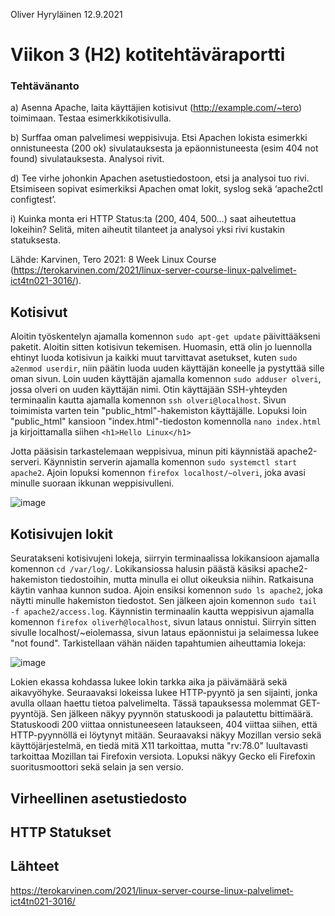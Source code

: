 Oliver Hyryläinen
12.9.2021
# Viikon 3 (H2) kotitehtäväraportti

### Tehtävänanto
a) Asenna Apache, laita käyttäjien kotisivut (http://example.com/~tero) toimimaan. Testaa esimerkkikotisivulla.

b) Surffaa oman palvelimesi weppisivuja. Etsi Apachen lokista esimerkki onnistuneesta (200 ok) sivulatauksesta ja epäonnistuneesta (esim 404 not found) sivulatauksesta. Analysoi rivit.

d) Tee virhe johonkin Apachen asetustiedostoon, etsi ja analysoi tuo rivi. Etsimiseen sopivat esimerkiksi Apachen omat lokit, syslog sekä ‘apache2ctl configtest’.

i) Kuinka monta eri HTTP Status:ta (200, 404, 500…) saat aiheutettua lokeihin? Selitä, miten aiheutit tilanteet ja analysoi yksi rivi kustakin statuksesta.

Lähde: Karvinen, Tero 2021: 8 Week Linux Course (https://terokarvinen.com/2021/linux-server-course-linux-palvelimet-ict4tn021-3016/).


## Kotisivut

Aloitin työskentelyn ajamalla komennon `sudo apt-get update` päivittääkseni paketit. Aloitin sitten kotisivun tekemisen. Huomasin, että olin jo luennolla ehtinyt luoda kotisivun ja kaikki muut tarvittavat asetukset, kuten `sudo a2enmod userdir`, niin päätin luoda uuden käyttäjän koneelle ja pystyttää sille oman sivun. Loin uuden käyttäjän ajamalla komennon `sudo adduser olveri`, jossa olveri on uuden käyttäjän nimi. Otin käyttäjään SSH-yhteyden terminaalin kautta ajamalla komennon `ssh olveri@localhost`. Sivun toimimista varten tein "public_html"-hakemiston käyttäjälle. Lopuksi loin "public_html" kansioon "index.html"-tiedoston komennolla `nano index.html` ja kirjoittamalla siihen `<h1>Hello Linux</h1>`

Jotta pääsisin tarkastelemaan weppisivua, minun piti käynnistää apache2-serveri. Käynnistin serverin ajamalla komennon `sudo systemctl start apache2`. Ajoin lopuksi komennon `firefox localhost/~olveri`, joka avasi minulle suoraan ikkunan weppisivulleni.

![image](https://user-images.githubusercontent.com/47157255/133017975-e5d28eaf-fea6-4ff6-951b-6ab28200b974.png)



## Kotisivujen lokit

Seuratakseni kotisivujeni lokeja, siirryin terminaalissa lokikansioon ajamalla komennon `cd /var/log/`. Lokikansiossa halusin päästä käsiksi apache2-hakemiston tiedostoihin, mutta minulla ei ollut oikeuksia niihin. Ratkaisuna käytin vanhaa kunnon sudoa. Ajoin ensiksi komennon `sudo ls apache2`, joka näytti minulle hakemiston tiedostot. Sen jälkeen ajoin komennon `sudo tail -f apache2/access.log`. Käynnistin terminaalin kautta weppisivun ajamalla komennon `firefox oliverh@localhost`, sivun lataus onnistui. Siirryin sitten sivulle localhost/~eiolemassa, sivun lataus epäonnistui ja selaimessa lukee "not found". Tarkistellaan vähän näiden tapahtumien aiheuttamia lokeja:

![image](https://user-images.githubusercontent.com/47157255/133020788-18f18d50-44f9-4de4-a235-5f3acc55a077.png)

Lokien ekassa kohdassa lukee lokin tarkka aika ja päivämäärä sekä aikavyöhyke. Seuraavaksi lokeissa lukee HTTP-pyyntö ja sen sijainti, jonka avulla ollaan haettu tietoa palvelimelta. Tässä tapauksessa molemmat GET-pyyntöjä. Sen jälkeen näkyy pyynnön statuskoodi ja palautettu bittimäärä. Statuskoodi 200 viittaa onnistuneeseen lataukseen, 404 viittaa siihen, että HTTP-pyynnöllä ei löytynyt mitään. Seuraavaksi näkyy Mozillan versio sekä käyttöjärjestelmä, en tiedä mitä X11 tarkoittaa, mutta "rv:78.0" luultavasti tarkoittaa Mozillan tai Firefoxin versiota. Lopuksi näkyy Gecko eli Firefoxin suoritusmoottori sekä selain ja sen versio.


## Virheellinen asetustiedosto



## HTTP Statukset


## Lähteet

https://terokarvinen.com/2021/linux-server-course-linux-palvelimet-ict4tn021-3016/


